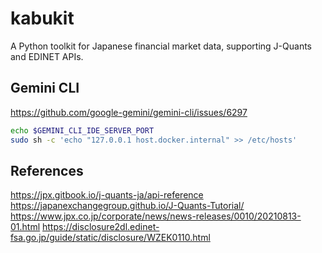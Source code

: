 # kabukit

A Python toolkit for Japanese financial market data, supporting J-Quants and EDINET APIs.

## Gemini CLI

https://github.com/google-gemini/gemini-cli/issues/6297

```bash
echo $GEMINI_CLI_IDE_SERVER_PORT
sudo sh -c 'echo "127.0.0.1 host.docker.internal" >> /etc/hosts'
```

## References

https://jpx.gitbook.io/j-quants-ja/api-reference
https://japanexchangegroup.github.io/J-Quants-Tutorial/
https://www.jpx.co.jp/corporate/news/news-releases/0010/20210813-01.html
https://disclosure2dl.edinet-fsa.go.jp/guide/static/disclosure/WZEK0110.html